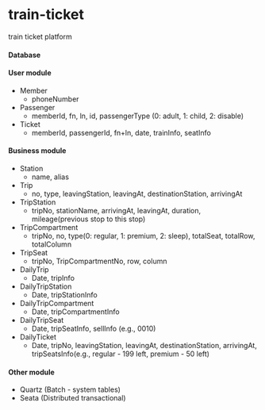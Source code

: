 # train-ticket

train ticket platform

#### Database

#### User module

- Member
  - phoneNumber
- Passenger
  - memberId, fn, ln, id, passengerType (0: adult, 1: child, 2: disable)
- Ticket
  - memberId, passengerId, fn+ln, date, trainInfo, seatInfo

#### Business module

- Station
  - name, alias
- Trip
  - no, type, leavingStation, leavingAt, destinationStation, arrivingAt
- TripStation
  - tripNo, stationName, arrivingAt, leavingAt, duration, mileage(previous stop to this stop)
- TripCompartment
  - tripNo, no, type(0: regular, 1: premium, 2: sleep), totalSeat, totalRow, totalColumn
- TripSeat
  - tripNo, TripCompartmentNo, row, column
- DailyTrip
  - Date, tripInfo
- DailyTripStation
  - Date, tripStationInfo
- DailyTripCompartment
  - Date, tripCompartmentInfo
- DailyTripSeat
  - Date, tripSeatInfo, sellInfo (e.g., 0010)
- DailyTicket
  - Date, tripNo, leavingStation, leavingAt, destinationStation, arrivingAt, tripSeatsInfo(e.g., regular - 199 left, premium - 50 left)

#### Other module

- Quartz (Batch - system tables)
- Seata (Distributed transactional)
